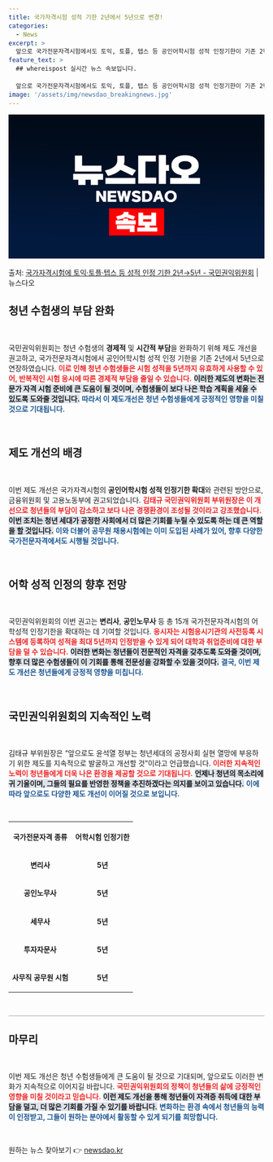 ```yaml
---
title: 국가자격시험 성적 기한 2년에서 5년으로 변경!
categories:
  - News
excerpt: >
  앞으로 국가전문자격시험에서도 토익, 토플, 텝스 등 공인어학시험 성적 인정기한이 기존 2년에서 5년까지 늘어…
feature_text: >
  ## whereispost 실시간 뉴스 속보입니다.

  앞으로 국가전문자격시험에서도 토익, 토플, 텝스 등 공인어학시험 성적 인정기한이 기존 2년에서 5년까지 늘어…
image: '/assets/img/newsdao_breakingnews.jpg'
---
```


![뉴스다오 속보](/assets/img/newsdao_breakingnews.jpg)

<p>출처: <a href="https://newsdao.kr/2517" rel="dofollow">국가자격시험에 토익·토플·텝스 등 성적 인정 기한 2년→5년 - 국민권익위원회</a> | 뉴스다오</p>

<h2 data-ke-size="size26">청년 수험생의 부담 완화</h2>

<p data-ke-size="size16">&nbsp;</p>

국민권익위원회는 청년 수험생의 <b>경제적</b> 및 <b>시간적 부담</b>을 완화하기 위해 제도 개선을 권고하고, 국가전문자격시험에서 공인어학시험 성적 인정 기한을 기존 2년에서 5년으로 연장하였습니다. <b><span style="color: #ee2323;">이로 인해 청년 수험생들은 시험 성적을 5년까지 유효하게 사용할 수 있어, 반복적인 시험 응시에 따른 경제적 부담을 줄일 수 있습니다.</span></b> <b><span style="background-color: #21538527;">이러한 제도의 변화는 전문가 자격 시험 준비에 큰 도움이 될 것이며, 수험생들이 보다 나은 학습 계획을 세울 수 있도록 도와줄 것입니다.</span></b> <b><span style="color: #1a5490;">따라서 이 제도개선은 청년 수험생들에게 긍정적인 영향을 미칠 것으로 기대됩니다.</span></b> 

<p data-ke-size="size16">&nbsp;</p>

<h2 data-ke-size="size26">제도 개선의 배경</h2>

<p data-ke-size="size16">&nbsp;</p>

이번 제도 개선은 국가자격시험의 <b>공인어학시험 성적 인정기한 확대</b>와 관련된 방안으로, 금융위원회 및 고용노동부에 권고되었습니다. <b><span style="color: #ee2323;">김태규 국민권익위원회 부위원장은 이 개선으로 청년들의 <b>부담이 감소하고</b> 보다 나은 경쟁환경이 조성될 것이라고 강조했습니다.</span></b> <b><span style="background-color: #21538527;">이번 조치는 청년 세대가 공정한 사회에서 더 많은 기회를 누릴 수 있도록 하는 데 큰 역할을 할 것입니다.</span></b> <b><span style="color: #1a5490;">이와 더불어 공무원 채용시험에는 이미 도입된 사례가 있어, 향후 다양한 국가전문자격에서도 시행될 것입니다.</span></b> 

<p data-ke-size="size16">&nbsp;</p>

<h2 data-ke-size="size26">어학 성적 인정의 향후 전망</h2>

<p data-ke-size="size16">&nbsp;</p>

국민권익위원회의 이번 권고는 <b>변리사</b>, <b>공인노무사</b> 등 총 15개 국가전문자격시험의 어학성적 인정기한을 확대하는 데 기여할 것입니다. <b><span style="color: #ee2323;">응시자는 시험응시기관의 사전등록 시스템에 등록하여 성적을 최대 5년까지 인정받을 수 있게 되어 대학과 취업준비에 대한 부담을 덜 수 있습니다.</span></b> <b><span style="background-color: #21538527;">이러한 변화는 청년들이 전문적인 자격을 갖추도록 도와줄 것이며, 향후 더 많은 수험생들이 이 기회를 통해 전문성을 강화할 수 있을 것이다.</span></b> <b><span style="color: #1a5490;">결국, 이번 제도 개선은 청년들에게 긍정적 영향을 미칩니다.</span></b> 

<p data-ke-size="size16">&nbsp;</p>

<h2 data-ke-size="size26">국민권익위원회의 지속적인 노력</h2>

<p data-ke-size="size16">&nbsp;</p>

김태규 부위원장은 “앞으로도 윤석열 정부는 청년세대의 공정사회 실현 열망에 부응하기 위한 제도를 지속적으로 발굴하고 개선할 것”이라고 언급했습니다. <b><span style="color: #ee2323;">이러한 지속적인 노력이 청년들에게 더욱 나은 환경을 제공할 것으로 기대됩니다.</span></b> <b><span style="background-color: #21538527;">언제나 청년의 목소리에 귀 기울이며, 그들의 필요를 반영한 정책을 추진하겠다는 의지를 보이고 있습니다.</span></b> <b><span style="color: #1a5490;">이에 따라 앞으로도 다양한 제도 개선이 이어질 것으로 보입니다.</span></b>

<p data-ke-size="size16">&nbsp;</p>

<table style="width:100%; border-collapse: collapse;">
  <tr>
    <th style="text-align: center; height: 50px;">국가전문자격 종류</th>
    <th style="text-align: center; height: 50px;">어학시험 인정기한</th>
  </tr>
  <tr>
    <td style="text-align: center; height: 50px;"><b>변리사</b></td>
    <td style="text-align: center; height: 50px;"><b>5년</b></td>
  </tr>
  <tr>
    <td style="text-align: center; height: 50px;"><b>공인노무사</b></td>
    <td style="text-align: center; height: 50px;"><b>5년</b></td>
  </tr>
  <tr>
    <td style="text-align: center; height: 50px;"><b>세무사</b></td>
    <td style="text-align: center; height: 50px;"><b>5년</b></td>
  </tr>
  <tr>
    <td style="text-align: center; height: 50px;"><b>투자자문사</b></td>
    <td style="text-align: center; height: 50px;"><b>5년</b></td>
  </tr>
  <tr>
    <td style="text-align: center; height: 50px;"><b>사무직 공무원 시험</b></td>
    <td style="text-align: center; height: 50px;"><b>5년</b></td>
  </tr>
</table>

<p data-ke-size="size16">&nbsp;</p>

<hr style="height:2px; background-color:#ccc; border:none;" />

<h2 data-ke-size="size26">마무리</h2>

<p data-ke-size="size16">&nbsp;</p>

이번 제도 개선은 청년 수험생들에게 큰 도움이 될 것으로 기대되며, 앞으로도 이러한 변화가 지속적으로 이어지길 바랍니다. <b><span style="color: #ee2323;">국민권익위원회의 정책이 청년들의 삶에 긍정적인 영향을 미칠 것이라고 믿습니다.</span></b> <b><span style="background-color: #21538527;">이런 제도 개선을 통해 청년들이 자격증 취득에 대한 부담을 덜고, 더 많은 기회를 가질 수 있기를 바랍니다.</span></b> <b><span style="color: #1a5490;">변화하는 환경 속에서 청년들의 능력이 인정받고, 그들이 원하는 분야에서 활동할 수 있게 되기를 희망합니다.</span></b> 

<p data-ke-size="size16">&nbsp;</p>
 

원하는 뉴스 찾아보기 👉 <a href="https://newsdao.kr" rel="dofollow">newsdao.kr</a>


